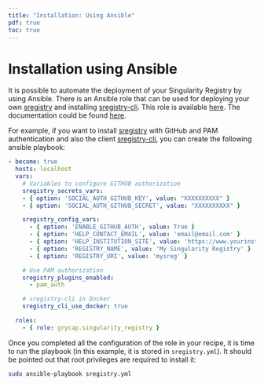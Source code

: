 ```yaml
---
title: "Installation: Using Ansible"
pdf: true
toc: true
---
```


# Installation using Ansible

It is possible to automate the deployment of your Singularity Registry by using Ansible. There is an  Ansible role that can be used for deploying your own [sregistry](https://github.com/singularityhub/sregistry) and installing [sregistry-cli](https://github.com/singularityhub/sregistry-cli). This role is available [here](https://galaxy.ansible.com/grycap/singularity_registry). The documentation could be found [here](https://github.com/grycap/ansible-role-singularity-registry).

For example, if you want to install [sregistry](https://github.com/singularityhub/sregistry) with GitHub and PAM authentication and also the client [sregistry-cli](https://github.com/singularityhub/sregistry-cli), you can create the following ansible playbook:
```yml
- become: true
  hosts: localhost
  vars:
    # Variables to configure GITHUB authorization
    sregistry_secrets_vars:
    - { option: 'SOCIAL_AUTH_GITHUB_KEY', value: "XXXXXXXXXX" }
    - { option: 'SOCIAL_AUTH_GITHUB_SECRET', value: "XXXXXXXXXX" }

    sregistry_config_vars:
      - { option: 'ENABLE_GITHUB_AUTH', value: True }
      - { option: 'HELP_CONTACT_EMAIL', value: 'email@email.com' }
      - { option: 'HELP_INSTITUTION_SITE', value: 'https://www.yourinstitution.com'}
      - { option: 'REGISTRY_NAME', value: 'My Singularity Registry' }
      - { option: 'REGISTRY_URI', value: 'mysreg' }

    # Use PAM authorization
    sregistry_plugins_enabled:
      - pam_auth

    # sregistry-cli in Docker
    sregistry_cli_use_docker: true

  roles:
    - { role: grycap.singularity_registry }
```

Once you completed all the configuration of the role in your recipe, it is time to run the playbook (in this example, it is stored in `sregistry.yml`). It should be pointed out that root privileges are required to install it:
```bash
sudo ansible-playbook sregistry.yml
```
